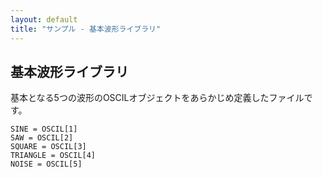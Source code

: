 ```yaml
---
layout: default
title: "サンプル - 基本波形ライブラリ"
---
```


## 基本波形ライブラリ

基本となる5つの波形のOSCILオブジェクトをあらかじめ定義したファイルです。

```basic
SINE = OSCIL[1]
SAW = OSCIL[2]
SQUARE = OSCIL[3]
TRIANGLE = OSCIL[4]
NOISE = OSCIL[5]
```
